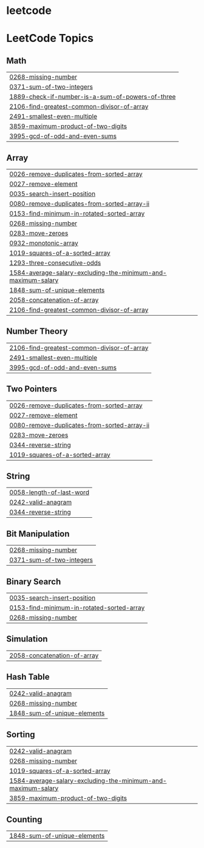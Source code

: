 # leetcode
<!---LeetCode Topics Start-->
# LeetCode Topics
## Math
|  |
| ------- |
| [0268-missing-number](https://github.com/brundhadevi534/leetcode/tree/master/0268-missing-number) |
| [0371-sum-of-two-integers](https://github.com/brundhadevi534/leetcode/tree/master/0371-sum-of-two-integers) |
| [1889-check-if-number-is-a-sum-of-powers-of-three](https://github.com/brundhadevi534/leetcode/tree/master/1889-check-if-number-is-a-sum-of-powers-of-three) |
| [2106-find-greatest-common-divisor-of-array](https://github.com/brundhadevi534/leetcode/tree/master/2106-find-greatest-common-divisor-of-array) |
| [2491-smallest-even-multiple](https://github.com/brundhadevi534/leetcode/tree/master/2491-smallest-even-multiple) |
| [3859-maximum-product-of-two-digits](https://github.com/brundhadevi534/leetcode/tree/master/3859-maximum-product-of-two-digits) |
| [3995-gcd-of-odd-and-even-sums](https://github.com/brundhadevi534/leetcode/tree/master/3995-gcd-of-odd-and-even-sums) |
## Array
|  |
| ------- |
| [0026-remove-duplicates-from-sorted-array](https://github.com/brundhadevi534/leetcode/tree/master/0026-remove-duplicates-from-sorted-array) |
| [0027-remove-element](https://github.com/brundhadevi534/leetcode/tree/master/0027-remove-element) |
| [0035-search-insert-position](https://github.com/brundhadevi534/leetcode/tree/master/0035-search-insert-position) |
| [0080-remove-duplicates-from-sorted-array-ii](https://github.com/brundhadevi534/leetcode/tree/master/0080-remove-duplicates-from-sorted-array-ii) |
| [0153-find-minimum-in-rotated-sorted-array](https://github.com/brundhadevi534/leetcode/tree/master/0153-find-minimum-in-rotated-sorted-array) |
| [0268-missing-number](https://github.com/brundhadevi534/leetcode/tree/master/0268-missing-number) |
| [0283-move-zeroes](https://github.com/brundhadevi534/leetcode/tree/master/0283-move-zeroes) |
| [0932-monotonic-array](https://github.com/brundhadevi534/leetcode/tree/master/0932-monotonic-array) |
| [1019-squares-of-a-sorted-array](https://github.com/brundhadevi534/leetcode/tree/master/1019-squares-of-a-sorted-array) |
| [1293-three-consecutive-odds](https://github.com/brundhadevi534/leetcode/tree/master/1293-three-consecutive-odds) |
| [1584-average-salary-excluding-the-minimum-and-maximum-salary](https://github.com/brundhadevi534/leetcode/tree/master/1584-average-salary-excluding-the-minimum-and-maximum-salary) |
| [1848-sum-of-unique-elements](https://github.com/brundhadevi534/leetcode/tree/master/1848-sum-of-unique-elements) |
| [2058-concatenation-of-array](https://github.com/brundhadevi534/leetcode/tree/master/2058-concatenation-of-array) |
| [2106-find-greatest-common-divisor-of-array](https://github.com/brundhadevi534/leetcode/tree/master/2106-find-greatest-common-divisor-of-array) |
## Number Theory
|  |
| ------- |
| [2106-find-greatest-common-divisor-of-array](https://github.com/brundhadevi534/leetcode/tree/master/2106-find-greatest-common-divisor-of-array) |
| [2491-smallest-even-multiple](https://github.com/brundhadevi534/leetcode/tree/master/2491-smallest-even-multiple) |
| [3995-gcd-of-odd-and-even-sums](https://github.com/brundhadevi534/leetcode/tree/master/3995-gcd-of-odd-and-even-sums) |
## Two Pointers
|  |
| ------- |
| [0026-remove-duplicates-from-sorted-array](https://github.com/brundhadevi534/leetcode/tree/master/0026-remove-duplicates-from-sorted-array) |
| [0027-remove-element](https://github.com/brundhadevi534/leetcode/tree/master/0027-remove-element) |
| [0080-remove-duplicates-from-sorted-array-ii](https://github.com/brundhadevi534/leetcode/tree/master/0080-remove-duplicates-from-sorted-array-ii) |
| [0283-move-zeroes](https://github.com/brundhadevi534/leetcode/tree/master/0283-move-zeroes) |
| [0344-reverse-string](https://github.com/brundhadevi534/leetcode/tree/master/0344-reverse-string) |
| [1019-squares-of-a-sorted-array](https://github.com/brundhadevi534/leetcode/tree/master/1019-squares-of-a-sorted-array) |
## String
|  |
| ------- |
| [0058-length-of-last-word](https://github.com/brundhadevi534/leetcode/tree/master/0058-length-of-last-word) |
| [0242-valid-anagram](https://github.com/brundhadevi534/leetcode/tree/master/0242-valid-anagram) |
| [0344-reverse-string](https://github.com/brundhadevi534/leetcode/tree/master/0344-reverse-string) |
## Bit Manipulation
|  |
| ------- |
| [0268-missing-number](https://github.com/brundhadevi534/leetcode/tree/master/0268-missing-number) |
| [0371-sum-of-two-integers](https://github.com/brundhadevi534/leetcode/tree/master/0371-sum-of-two-integers) |
## Binary Search
|  |
| ------- |
| [0035-search-insert-position](https://github.com/brundhadevi534/leetcode/tree/master/0035-search-insert-position) |
| [0153-find-minimum-in-rotated-sorted-array](https://github.com/brundhadevi534/leetcode/tree/master/0153-find-minimum-in-rotated-sorted-array) |
| [0268-missing-number](https://github.com/brundhadevi534/leetcode/tree/master/0268-missing-number) |
## Simulation
|  |
| ------- |
| [2058-concatenation-of-array](https://github.com/brundhadevi534/leetcode/tree/master/2058-concatenation-of-array) |
## Hash Table
|  |
| ------- |
| [0242-valid-anagram](https://github.com/brundhadevi534/leetcode/tree/master/0242-valid-anagram) |
| [0268-missing-number](https://github.com/brundhadevi534/leetcode/tree/master/0268-missing-number) |
| [1848-sum-of-unique-elements](https://github.com/brundhadevi534/leetcode/tree/master/1848-sum-of-unique-elements) |
## Sorting
|  |
| ------- |
| [0242-valid-anagram](https://github.com/brundhadevi534/leetcode/tree/master/0242-valid-anagram) |
| [0268-missing-number](https://github.com/brundhadevi534/leetcode/tree/master/0268-missing-number) |
| [1019-squares-of-a-sorted-array](https://github.com/brundhadevi534/leetcode/tree/master/1019-squares-of-a-sorted-array) |
| [1584-average-salary-excluding-the-minimum-and-maximum-salary](https://github.com/brundhadevi534/leetcode/tree/master/1584-average-salary-excluding-the-minimum-and-maximum-salary) |
| [3859-maximum-product-of-two-digits](https://github.com/brundhadevi534/leetcode/tree/master/3859-maximum-product-of-two-digits) |
## Counting
|  |
| ------- |
| [1848-sum-of-unique-elements](https://github.com/brundhadevi534/leetcode/tree/master/1848-sum-of-unique-elements) |
<!---LeetCode Topics End-->